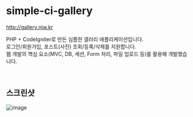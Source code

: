 # simple-ci-gallery
http://gallery.njw.kr

PHP + CodeIgniter로 만든 심플한 갤러리 애플리케이션입니다.  
로그인/회원가입, 포스트(사진) 조회/등록/삭제를 지원합니다.  
웹 개발의 핵심 요소(MVC, DB, 세션, Form 처리, 파일 업로드 등)를 활용해 개발했습니다.

<br/>

## 스크린샷
![image](https://user-images.githubusercontent.com/38099251/70520693-4cb6c900-1b81-11ea-80dd-4d94ed1da62b.png)
